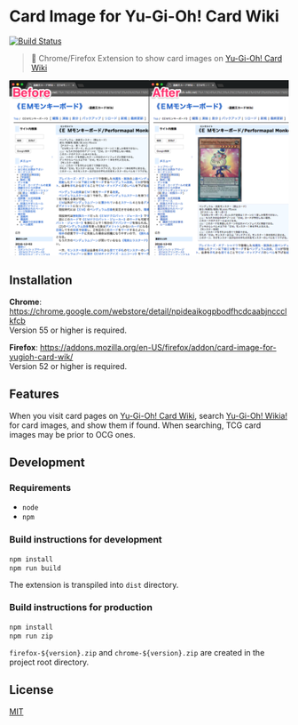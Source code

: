 # Card Image for Yu-Gi-Oh! Card Wiki

[![Build Status](https://travis-ci.org/uu1t/card-image-for-yugioh-card-wiki.svg?branch=master)](https://travis-ci.org/uu1t/card-image-for-yugioh-card-wiki)

> :flower_playing_cards: Chrome/Firefox Extension to show card images on [Yu-Gi-Oh! Card Wiki](http://yugioh-wiki.net/)

![Screen Shot](./images/screenshot.png)

## Installation

**Chrome**: https://chrome.google.com/webstore/detail/npideaikogpbodfhcdcaabjnccclkfcb  
Version 55 or higher is required.

**Firefox**: https://addons.mozilla.org/en-US/firefox/addon/card-image-for-yugioh-card-wik/  
Version 52 or higher is required.

## Features

When you visit card pages on [Yu-Gi-Oh! Card Wiki](http://yugioh-wiki.net/), search [Yu-Gi-Oh! Wikia!](http://yugioh.wikia.com/wiki/Yu-Gi-Oh!_Wikia) for card images, and show them if found.
When searching, TCG card images may be prior to OCG ones.

## Development

### Requirements

- `node`
- `npm`

### Build instructions for development

```
npm install
npm run build
```

The extension is transpiled into `dist` directory.

### Build instructions for production

```
npm install
npm run zip
```

`firefox-${version}.zip` and `chrome-${version}.zip` are created in the project root directory.

## License

[MIT](https://choosealicense.com/licenses/mit/)
